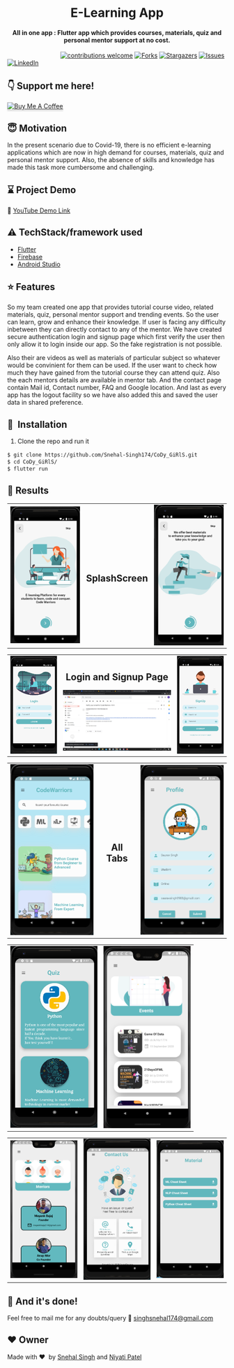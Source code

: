 <h1 align="center">E-Learning App</h1>

<div align= "center">
  <h4>All in one app : Flutter app which provides courses, materials, quiz and personal mentor support at no cost.</h4>
</div>

&nbsp;&nbsp;&nbsp;&nbsp;&nbsp;&nbsp;&nbsp;&nbsp;&nbsp;&nbsp;&nbsp;&nbsp;&nbsp;&nbsp;&nbsp;&nbsp;&nbsp;&nbsp;&nbsp;&nbsp;&nbsp;&nbsp;&nbsp;&nbsp;&nbsp;&nbsp;&nbsp;&nbsp;&nbsp;&nbsp;
[![contributions welcome](https://img.shields.io/badge/contributions-welcome-brightgreen.svg?style=flat)](https://github.com/Snehal-Singh174/CoDy_GiRlS/issues)
[![Forks](https://img.shields.io/github/forks/Snehal-Singh174/CoDy_GiRlS.svg?logo=github)](https://github.com/Snehal-Singh174/CoDy_GiRlS/network/members)
[![Stargazers](https://img.shields.io/github/stars/Snehal-Singh174/CoDy_GiRlS.svg?logo=github)](https://github.com/Snehal-Singh174/CoDy_GiRlS/stargazers)
[![Issues](https://img.shields.io/github/issues/Snehal-Singh174/CoDy_GiRlS.svg?logo=github)](https://github.com/Snehal-Singh174/CoDy_GiRlS/issues)
[![LinkedIn](https://img.shields.io/badge/-LinkedIn-black.svg?style=flat-square&logo=linkedin&colorB=555)](https://www.linkedin.com/in/snehal-singh-b5119817b/)

## :point_down: Support me here!
<a href="https://www.buymeacoffee.com/Snehal" target="_blank"><img src="https://www.buymeacoffee.com/assets/img/custom_images/orange_img.png" alt="Buy Me A Coffee" style="height: 41px !important;width: 174px !important;box-shadow: 0px 3px 2px 0px rgba(190, 190, 190, 0.5) !important;-webkit-box-shadow: 0px 3px 2px 0px rgba(190, 190, 190, 0.5) !important;" ></a>

## :innocent: Motivation
In the present scenario due to Covid-19, there is no efficient e-learning applications which are now in high demand for courses, materials, quiz and personal mentor support. Also, the absence of skills and knowledge has made this task more cumbersome and challenging. 

## :hourglass: Project Demo
:movie_camera: [YouTube Demo Link](https://www.youtube.com/watch?v=Ufds89uJy3k)

## :warning: TechStack/framework used

- [Flutter](https://flutter.dev/)
- [Firebase](https://firebase.google.com/)
- [Android Studio](https://developer.android.com/studio)

## :star: Features
So my team created one app that provides tutorial course video, related materials, quiz, personal mentor support and trending events. So the user can learn, grow and enhance their knowledge. If user is facing any difficulty inbetween they can directly contact to any of the mentor. We have created secure authentication login and signup page which first verify the user then only allow it to login inside our app. So the fake registration is not possible. 

Also their are videos as well as materials of particular subject so whatever would be convinient for them can be used. If the user want to check how much they have gained from the tutorial course they can attend quiz. Also the each mentors details are available in mentor tab. And the contact page contain Mail id, Contact number, FAQ and Google location. And last as every app has the logout facility so we have also added this and saved the user data in shared preference. 

## 🚀&nbsp; Installation
1. Clone the repo and run it
```
$ git clone https://github.com/Snehal-Singh174/CoDy_GiRlS.git
$ cd CoDy_GiRlS/
$ flutter run
```

## :key: Results

<div style="text-align: center"><table><tr>
  <td style="text-align: center">
    <img src="https://github.com/Snehal-Singh174/CoDy_GiRlS/blob/master/output/Screenshot%20(36).png" width="200"/>
</td>
<td style="text-align: center">
  <h2>SplashScreen</h2>
</td>
  <td style="text-align: center">
<img src="https://github.com/Snehal-Singh174/CoDy_GiRlS/blob/master/output/Screenshot%20(37).png" width="200"/>
</td>
</tr></table></div>

<div style="text-align: center"><table><tr>
  <td style="text-align: center">
    <img src="https://github.com/Snehal-Singh174/CoDy_GiRlS/blob/master/output/Screenshot%20(38).png" width="200"/>
</td>
<td style="text-align: center">
  <h2>Login and Signup Page</h2>
  <img src="https://github.com/Snehal-Singh174/CoDy_GiRlS/blob/master/output/Screenshot%20(233).png" width="400"/>
</td>
  <td style="text-align: center">
<img src="https://github.com/Snehal-Singh174/CoDy_GiRlS/blob/master/output/Screenshot%20(39).png" width="200"/>
</td>
</tr></table></div>

<div style="text-align: center"><table><tr>
  <td style="text-align: center">
    <img src="https://github.com/Snehal-Singh174/CoDy_GiRlS/blob/master/output/Screenshot%20(45).png" width="200"/>
</td>
<td style="text-align: center">
  <h2>All Tabs</h2>
</td>
  <td style="text-align: center">
<img src="https://github.com/Snehal-Singh174/CoDy_GiRlS/blob/master/output/Screenshot%20(47).png" width="200"/>
</td>
</tr></table>
<table><tr>
  <td style="text-align: center">
    <img src="https://github.com/Snehal-Singh174/CoDy_GiRlS/blob/master/output/Screenshot%20(48).png" width="200"/>
</td>
  <td style="text-align: center">
<img src="https://github.com/Snehal-Singh174/CoDy_GiRlS/blob/master/output/Screenshot%20(224).png" width="200"/>
</td>
</tr></table>
  <table><tr>
  <td style="text-align: center">
    <img src="https://github.com/Snehal-Singh174/CoDy_GiRlS/blob/master/output/Screenshot%20(240).png" width="200"/>
</td>
     <td style="text-align: center">
<img src="https://github.com/Snehal-Singh174/CoDy_GiRlS/blob/master/output/Screenshot%20(55).png" width="200"/>
</td>
  <td style="text-align: center">
<img src="https://github.com/Snehal-Singh174/CoDy_GiRlS/blob/master/output/Screenshot%20(62).png" width="200"/>
</td>
</tr></table>
</div>


## :clap: And it's done!
Feel free to mail me for any doubts/query 
:email: singhsnehal174@gmail.com

## :heart: Owner
Made with :heart:&nbsp;  by [Snehal Singh](https://github.com/Snehal-Singh174) and [Niyati Patel](https://github.com/Niyati1111)
